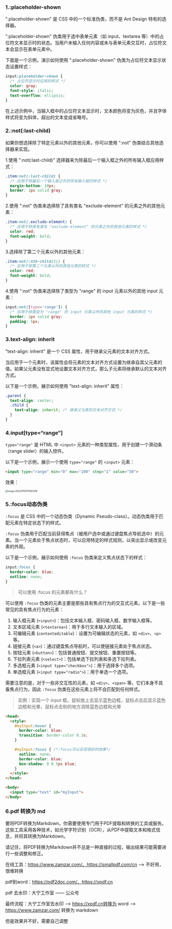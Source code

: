 ### 1.:placeholder-shown

":placeholder-shown" 是 CSS 中的一个标准伪类，而不是 Ant Design 特有的选择器。

":placeholder-shown" 伪类用于选中表单元素（如 input、textarea 等）中的占位符文本显示时的状态。当用户未输入任何内容或未与表单元素交互时，占位符文本会显示在表单元素中。

下面是一个示例，演示如何使用 ":placeholder-shown" 伪类为占位符文本显示状态设置样式：

```css
input:placeholder-shown {
  /* 占位符显示时应用的样式 */
  color: gray;
  font-style: italic;
  text-overflow: ellipsis;
}
```

在上述示例中，当输入框中的占位符文本显示时，文本颜色将变为灰色，并且字体样式将变为斜体，超出的文本变成省略号。

### 2.:not(:last-child)

如果你想选择除了特定元素以外的其他元素，你可以使用 ":not" 伪类结合其他选择器来实现。

1.使用 ":not(:last-child)" 选择器来为除最后一个输入框之外的所有输入框应用样式：

```css
.item:not(:last-child) {
  /* 应用于除最后一个输入框之外的所有输入框的样式 */
  margin-bottom: 10px;
  border: 1px solid gray;
}
```

2.使用 ":not" 伪类来选择除了具有类名 "exclude-element" 的元素之外的其他元素：

```css
.item:not(.exclude-element) {
  /* 应用于除具有类名 "exclude-element" 的元素之外的其他元素的样式 */
  color: red;
  font-weight: bold;
}
```

3.选择除了第二个元素以外的其他元素：

```css
.item:not(:nth-child(2)) {
  /* 应用于除第二个元素以外的其他元素的样式 */
  color: red;
  font-weight: bold;
}
```

4.使用 ":not" 伪类来选择除了类型为 "range" 的 input 元素以外的其他 input 元素：

```css
input:not([type='range']) {
  /* 应用于除类型为 "range" 的 input 元素以外的其他 input 元素的样式 */
  border: 1px solid gray;
  padding: 5px;
}
```

### 3.text-align: inherit

"text-align: inherit" 是一个 CSS 属性，用于继承父元素的文本对齐方式。

当应用于一个元素时，该属性会将元素的文本对齐方式设置为继承自其父元素的值。如果父元素没有显式地设置文本对齐方式，那么子元素将继承默认的文本对齐方式。

以下是一个示例，展示如何使用 "text-align: inherit" 属性：

```scss
.parent {
  text-align: center;
  .child {
    text-align: inherit; /* 继承父元素的文本对齐方式 */
  }
}
```



### 4.input[type=“range”]

`type="range"` 是 HTML 中 `<input>` 元素的一种类型属性，用于创建一个滑动条（range slider）的输入控件。

以下是一个示例，展示一个使用 `type="range"` 的 `<input>` 元素：

```html
<input type="range" min="0" max="100" step="1" value="50">
```

效果：

<img src="https://aronimage.oss-cn-hangzhou.aliyuncs.com/img/image-20230704113543316.png" alt="image-20230704113543316" style="zoom:50%;" />



### 5.:focus动态伪类

`:focus` 是 CSS 中的一个动态伪类（Dynamic Pseudo-class）。动态伪类用于匹配元素在特定状态下的样式。

`:focus` 伪类用于匹配当前获得焦点（被用户选中或通过键盘焦点导航选中）的元素。当一个元素处于焦点状态时，可以应用特定的样式规则，以突出显示或改变元素的外观。

以下是一个示例，展示如何使用 `:focus` 伪类来定义焦点状态下的样式：

```css
input:focus {
  border-color: blue;
  outline: none;
}
```

>可以使用 :focus 的元素都有什么？

可以使用 `:focus` 伪类的元素主要是那些具有焦点行为的交互式元素。以下是一些常见的具有焦点行为的元素：

1. 输入框元素 (`<input>`)：包括文本输入框、密码输入框、数字输入框等。
2. 文本区域元素 (`<textarea>`)：用于多行文本输入的区域。
3. 可编辑元素 (`contenteditable`)：设置为可编辑状态的元素，如 `<div>`、`<p>` 等。
4. 链接元素 (`<a>`)：通过键盘焦点导航时，可以使链接元素处于焦点状态。
5. 按钮元素 (`<button>`)：包括普通按钮、提交按钮、重置按钮等。
6. 下拉列表元素 (`<select>`)：包括单选下拉列表和多选下拉列表。
7. 多选框元素 (`<input type="checkbox">`)：用于选择多个选项。
8. 单选框元素 (`<input type="radio">`)：用于单选一个选项。

需要注意的是，对于一些非交互性的元素，如 `<div>`、`<span>` 等，它们本身不具备焦点行为，因此 `:focus` 伪类在这些元素上将不会匹配到任何样式。

> 实例：实现一个 input 框，鼠标放上去显示蓝色边框，鼠标点击后显示蓝色边框和光晕，鼠标点击别的地方消除蓝色边框和光晕

```html
<head>
  <style>
    #myInput:hover {
      border-color: blue;
      transition: border-color 0.3s;
    }

    #myInput:focus { /*:focus可以实现很好的效果*/
      outline: none;
      border-color: blue;
      box-shadow: 0 0 5px blue;
    }
  </style>
</head>

<body>
  <input type="text" id="myInput">
</body>
```





### 6.pdf 转换为 md

要将PDF转换为Markdown，你需要使用专门用于PDF提取和转换的工具或服务。这些工具采用各种技术，如光学字符识别（OCR），从PDF中提取文本和格式信息，并将其转换为Markdown。

请记住，将PDF转换为Markdown并不总是一种直接的过程，输出结果可能需要进行一些调整和修正。

在线工具：https://www.zamzar.com/、https://smallpdf.com/cn ——> 不好用，很难转换

pdf到word：https://pdf2doc.com/、https://xpdf.cn

pdf 去水印：大宁工作室 —— 公众号

最终流程：大宁工作室去水印 ——> https://xpdf.cn转换为 word ——> https://www.zamzar.com/ 转换为 markdown

但是效果并不好，需要自己调整